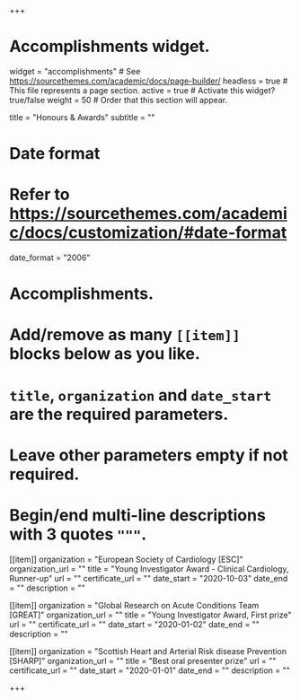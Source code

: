 +++
# Accomplishments widget.
widget = "accomplishments"  # See https://sourcethemes.com/academic/docs/page-builder/
headless = true  # This file represents a page section.
active = true  # Activate this widget? true/false
weight = 50  # Order that this section will appear.

title = "Honours & Awards"
subtitle = ""

# Date format
#   Refer to https://sourcethemes.com/academic/docs/customization/#date-format
date_format = "2006"

# Accomplishments.
#   Add/remove as many `[[item]]` blocks below as you like.
#   `title`, `organization` and `date_start` are the required parameters.
#   Leave other parameters empty if not required.
#   Begin/end multi-line descriptions with 3 quotes `"""`.

[[item]]
  organization = "European Society of Cardiology [ESC]"
  organization_url = ""
  title = "Young Investigator Award - Clinical Cardiology, Runner-up"
  url = ""
  certificate_url = ""
  date_start = "2020-10-03"
  date_end = ""
  description = ""

[[item]]
  organization = "Global Research on Acute Conditions Team [GREAT]"
  organization_url = ""
  title = "Young Investigator Award, First prize"
  url = ""
  certificate_url = ""
  date_start = "2020-01-02"
  date_end = ""
  description = ""
  
[[item]]
  organization = "Scottish Heart and Arterial Risk disease Prevention [SHARP]"
  organization_url = ""
  title = "Best oral presenter prize"
  url = ""
  certificate_url = ""
  date_start = "2020-01-01"
  date_end = ""
  description = ""

+++
